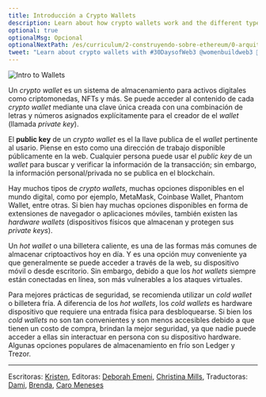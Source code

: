 ```yaml
---
title: Introducción a Crypto Wallets
description: Learn about how crypto wallets work and the different types of crypto wallets.
optional: true
optionalMsg: Opcional
optionalNextPath: /es/curriculum/2-construyendo-sobre-ethereum/0-arquitectura-cliente-servidor
tweet: "Learn about crypto wallets with #30DaysofWeb3 @womenbuildweb3 🔐"
---
```


![Intro to Wallets](https://user-images.githubusercontent.com/15064710/180661921-06c66526-23a9-4e30-8728-e5f2a85239d4.png)

Un _crypto wallet_ es un sistema de almacenamiento para activos digitales como criptomonedas, NFTs y más. Se puede acceder al contenido de cada _crypto wallet_ mediante una clave única creada con una combinación de letras y números asignados explícitamente para el creador de el _wallet_ (llamada _private key_).

El **public key** de un _crypto wallet_ es el la llave publica de el _wallet_ pertinente al usario. Piense en esto como una dirección de trabajo disponible públicamente en la web. Cualquier persona puede usar el _public key_ de un _wallet_ para buscar y verificar la información de la transacción; sin embargo, la información personal/privada no se publica en el blockchain.

Hay muchos tipos de _crypto wallets_, muchas opciones disponibles en el mundo digital, como por ejemplo, MetaMask, Coinbase Wallet, Phantom Wallet, entre otras. Si bien hay muchas opciones disponibles en forma de extensiones de navegador o aplicaciones móviles, también existen las _hardware wallets_ (dispositivos físicos que almacenan y protegen sus _private keys_).

Un _hot wallet_ o una billetera caliente, es una de las formas más comunes de almacenar criptoactivos hoy en día. Y es una opción muy conveniente ya que generalmente se puede acceder a través de la web, su dispositivo móvil o desde escritorio. Sin embargo, debido a que los _hot wallets_ siempre están conectadas en línea, son más vulnerables a los ataques virtuales.

Para mejores prácticas de seguridad, se recomienda utilizar un _cold wallet_ o billetera fría. A diferencia de los _hot wallets_, los _cold wallets_ es hardware dispositivo que requiere una entrada física para desbloquearse. Si bien los _cold wallets_ no son tan convenientes y son menos accesibles debido a que tienen un costo de compra, brindan la mejor seguridad, ya que nadie puede acceder a ellas sin interactuar en persona con su dispositivo hardware. Algunas opciones populares de almacenamiento en frío son Ledger y Trezor.

---

Escritoras: [Kristen](https://twitter.com/CuddleofDeath),
Editoras: [Deborah Emeni](https://twitter.com/_emeni_deborah), [Christina Mills](https://twitter.com/bombayonchain),
Traductoras: [Dami](https://twitter.com/dakitidami), [Brenda](https://twitter.com/engineerbrenda), [Caro Meneses](https://twitter.com/carmedinat)
